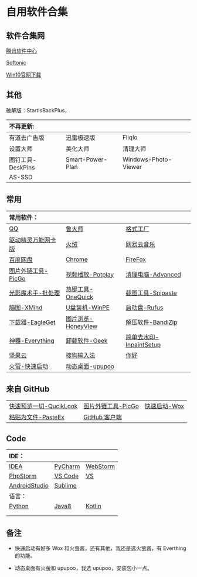 # 自用软件合集

## 软件合集网

[腾讯软件中心](https://pc.qq.com/)

[Softonic](https://en.softonic.com/)

[Win10官网下载](https://www.microsoft.com/zh-cn/software-download/windows10)

## 其他

破解版：StartIsBackPlus，

|不再更新:|||
|:---|:---|:---|
|有道去广告版|迅雷极速版|Fliqlo|
|设置大师|美化大师|清理大师|
|图钉工具-DeskPins|Smart-Power-Plan|Windows-Photo-Viewer|
|AS-SSD|

## 常用

| 常用软件：| | |
|:---|:---|:---|
|[QQ](https://im.qq.com/download/)|[鲁大师](http://www.ludashi.com/page/pc.php)|[格式工厂](http://www.pcfreetime.com/formatfactory/CN/index.html)|
|[驱动精灵万能网卡版](http://www.drivergenius.com/wangka/)|[火绒](https://www.huorong.cn/)|[网易云音乐](https://music.163.com/#/download)|
|[百度网盘](https://pan.baidu.com/download)|[Chrome](https://www.google.cn/chrome/)|[FireFox](http://www.firefox.com.cn/)|
|[图片外链工具-PicGo](https://github.com/Molunerfinn/PicGo)|[视频播放-Potplay](http://potplayer.daum.net/?lang=zh_CN)|[清理电脑-Advanced](https://www.advancedsystemcare.cn/download/)|
|[光影魔术手-批处理](http://www.neoimaging.cn/)|[热键工具-OneQuick](https://onequick.org/download/)|[截图工具-Snipaste](https://zh.snipaste.com/)|
|[脑图-XMind](https://www.xmind.cn/zen/)|[U盘装机-WinPE](http://www.wepe.com.cn/download.html)|[启动盘-Rufus](https://rufus.ie/zh_CN.html)|
|[下载器-EagleGet](http://www.eagleget.com/cn/)|[图片浏览-HoneyView](https://www.bandisoft.com/honeyview/)|[解压软件-BandiZip](https://www.bandisoft.com/bandizip/)|
|[神器-Everything](https://www.voidtools.com/downloads/)|[卸载软件-Geek](https://geekuninstaller.com/download)|[简单去水印-InpaintSetup](https://www.theinpaint.com/download.html)|
|[坚果云](https://www.jianguoyun.com/s/downloads)|[搜狗输入法](https://pinyin.sogou.com/)|[你好](http://www.upupoo.com/)|
|[火萤-快速启动](http://huoying666.com/)|[动态桌面-upupoo](http://upupoo.com/)|

## 来自 GitHub

| | | |
|:---|:---|:---|
| [快速预览一切-QucikLook](https://github.com/QL-Win/QuickLook) | [图片外链工具-PicGo](https://github.com/Molunerfinn/PicGo)|[快速启动-Wox](https://github.com/Wox-launcher/Wox) |
| [粘贴为文件-PasteEx](https://github.com/huiyadanli/PasteEx) | [GitHub 客户端](https://desktop.github.com/) |

## Code

| IDE： | | |
|:---|:---|:---|
| [IDEA](https://www.jetbrains.com/idea/download/#section=windows) | [PyCharm](https://www.jetbrains.com/pycharm/download/#section=windows) | [WebStorm](https://www.jetbrains.com/webstorm/?fromMenu) |
| [PhpStorm](https://www.jetbrains.com/phpstorm/?fromMenu) | [VS Code](https://code.visualstudio.com/) | [VS](https://visualstudio.microsoft.com/vs/) |
| [AndroidStudio](https://developer.android.google.cn/studio/) | [Sublime](https://www.sublimetext.com/) |  |
| 语言： | | |
| [Python](https://www.python.org/downloads/) | [Java8](https://www.oracle.com/technetwork/cn/java/javase/downloads/jdk-netbeans-jsp-142931-zhs.html) | [Kotlin](https://www.kotlincn.net/docs/reference/) |
|  |  |  |
|  |  |  |

## 备注

- 快速启动有好多 Wox 和火萤酱，还有其他，我还是选火萤酱，有 Everthing 的功能。

- 动态桌面有火萤和 upupoo，我选 upupoo，安装包小一点。
